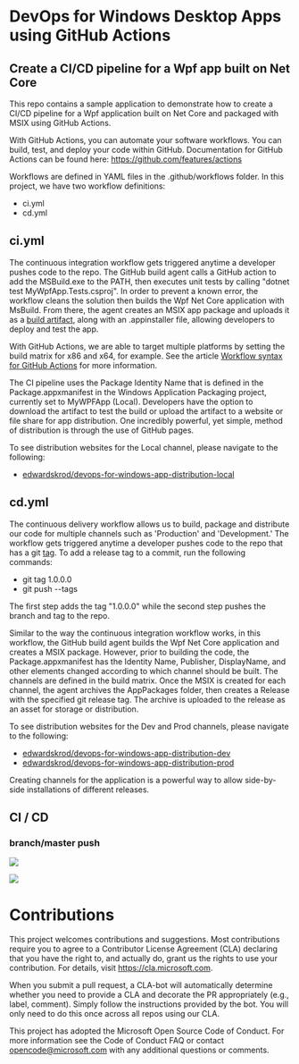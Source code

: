 # DevOps for Windows Desktop Apps using GitHub Actions

## Create a CI/CD pipeline for a Wpf app built on Net Core

This repo contains a sample application to demonstrate how to create a CI/CD pipeline for a Wpf application built on Net Core and packaged with MSIX using GitHub Actions. 

With GitHub Actions, you can automate your software workflows.  You can build, test, and deploy your code within GitHub.  Documentation for GitHub Actions can be found here: https://github.com/features/actions

Workflows are defined in YAML files in the .github/workflows folder.  In this project, we have two workflow definitions:
* ci.yml
* cd.yml

## ci.yml

The continuous integration workflow gets triggered anytime a developer pushes code to the repo.  The GitHub build agent calls a GitHub action to add the MSBuild.exe to the PATH, then executes unit tests by calling "dotnet test MyWpfApp.Tests.csproj".  In order to prevent a known error, the workflow cleans the solution then builds the Wpf Net Core application with MsBuild.  From there, the agent creates an MSIX app package and uploads it as a [build artifact](https://github.com/marketplace/actions/upload-artifact), along with an .appinstaller file, allowing developers to deploy and test the app.

With GitHub Actions, we are able to target multiple platforms by setting the build matrix for x86 and x64, for example.  See the article [Workflow syntax for GitHub Actions](https://help.github.com/en/actions/automating-your-workflow-with-github-actions/workflow-syntax-for-github-actions) for more information.

The CI pipeline uses the Package Identity Name that is defined in the Package.appxmanifest in the Windows Application Packaging project, currently set to MyWPFApp (Local).  Developers have the option to download the artifact to test the build or upload the artifact to a website or file share for app distribution.  One incredibly powerful, yet simple, method of distribution is through the use of GitHub pages.  

To see distribution websites for the Local channel, please navigate to the following:
* [edwardskrod/devops-for-windows-app-distribution-local](https://github.com/edwardskrod/devops-for-windows-apps-distribution-local)

## cd.yml

The continuous delivery workflow allows us to build, package and distribute our code for multiple channels such as 'Production' and 'Development.'   The workflow gets triggered anytime a developer pushes code to the repo that has a git [tag](https://git-scm.com/book/en/v2/Git-Basics-Tagging).   To add a release tag to a commit, run the following commands:
* git tag 1.0.0.0
* git push --tags

The first step adds the tag "1.0.0.0" while the second step pushes the branch and tag to the repo.

Similar to the way the continuous integration workflow works, in this workflow, the GitHub build agent builds the Wpf Net Core application and creates a MSIX package. However, prior to building the code, the Package.appxmanifest has the Identity Name, Publisher, DisplayName, and other elements changed according to which channel should be built. The channels are defined in the build matrix.  Once the MSIX is created for each channel, the agent archives the AppPackages folder, then creates a Release with the specified git release tag.  The archive is uploaded to the release as an asset for storage or distribution.

To see distribution websites for the Dev and Prod channels, please navigate to the following:
* [edwardskrod/devops-for-windows-app-distribution-dev](https://github.com/edwardskrod/devops-for-windows-apps-distribution-dev)
* [edwardskrod/devops-for-windows-app-distribution-prod](https://github.com/edwardskrod/devops-for-windows-apps-distribution-prod)

Creating channels for the application is a powerful way to allow side-by-side installations of different releases.


## CI / CD
### branch/master push

![](https://github.com/edwardskrod/devops-for-windows-apps/workflows/Wpf%20Continuous%20Integration/badge.svg)

![](https://github.com/edwardskrod/devops-for-windows-apps/workflows/Wpf%20Continuous%20Delivery/badge.svg)

# Contributions
This project welcomes contributions and suggestions. Most contributions require you to agree to a Contributor License Agreement (CLA) declaring that you have the right to, and actually do, grant us the rights to use your contribution. For details, visit https://cla.microsoft.com.

When you submit a pull request, a CLA-bot will automatically determine whether you need to provide a CLA and decorate the PR appropriately (e.g., label, comment). Simply follow the instructions provided by the bot. You will only need to do this once across all repos using our CLA.

This project has adopted the Microsoft Open Source Code of Conduct. For more information see the Code of Conduct FAQ or contact opencode@microsoft.com with any additional questions or comments.
